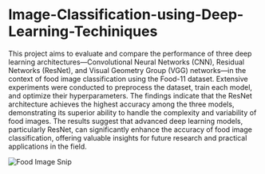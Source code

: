 # Image-Classification-using-Deep-Learning-Techiniques
This project aims to evaluate and compare the performance of
three deep learning architectures—Convolutional Neural
Networks (CNN), Residual Networks (ResNet), and Visual
Geometry Group (VGG) networks—in the context of food
image classification using the Food-11 dataset. Extensive
experiments were conducted to preprocess the dataset, train
each model, and optimize their hyperparameters. The
findings indicate that the ResNet architecture achieves the
highest accuracy among the three models, demonstrating its
superior ability to handle the complexity and variability of
food images. The results suggest that advanced deep
learning models, particularly ResNet, can significantly
enhance the accuracy of food image classification, offering
valuable insights for future research and practical
applications in the field.


![Food Image Snip](https://github.com/Chivans31/Image-Classification-using-Deep-Learning/assets/109700556/d08ccfea-652f-4cf2-a1b3-47e2945141b4)
